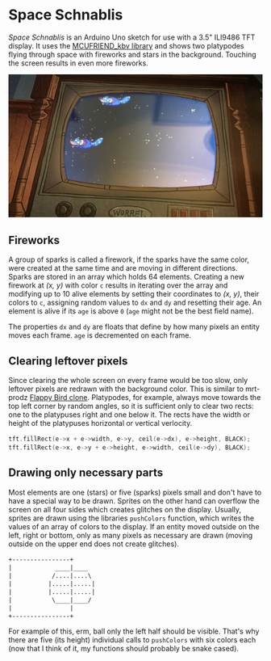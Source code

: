 # Space Schnablis

*Space Schnablis* is an Arduino Uno sketch for use with a 3.5" ILI9486 TFT
display. It uses the
[MCUFRIEND_kbv library](https://github.com/prenticedavid/MCUFRIEND_kbv) and
shows two platypodes flying through space with fireworks and stars in the
background. Touching the screen results in even more fireworks.

![Picture](/picture.jpg)

## Fireworks

A group of sparks is called a firework, if the sparks have the same color, were
created at the same time and are moving in different directions. Sparks are
stored in an array which holds 64 elements. Creating a new firework at *(x, y)*
with color `c` results in iterating over the array and modifying up to 10 alive
elements by setting their coordinates to *(x, y)*, their colors to `c`,
assigning random values to `dx` and `dy` and resetting their age. An element is
alive if its `age` is above `0` (`age` might not be the best field name).

The properties `dx` and `dy` are floats that define by how many pixels an entity
moves each frame. `age` is decremented on each frame.

## Clearing leftover pixels

Since clearing the whole screen on every frame would be too slow, only leftover
pixels are redrawn with the background color. This is similar to mrt-prodz
[Flappy Bird clone](https://github.com/mrt-prodz/ATmega328-Flappy-Bird-Clone).
Platypodes, for example, always move towards the top left corner by random
angles, so it is sufficient only to clear two rects: one to the platypuses right
and one below it. The rects have the width or height of the platypuses
horizontal or vertical verlocity.

```c
tft.fillRect(e->x + e->width, e->y, ceil(e->dx), e->height, BLACK);
tft.fillRect(e->x, e->y + e->height, e->width, ceil(e->dy), BLACK);
```

## Drawing only necessary parts

Most elements are one (stars) or five (sparks) pixels small and don't have to
have a special way to be drawn. Sprites on the other hand can overflow the
screen on all four sides which creates glitches on the display. Usually, sprites
are drawn using the libraries `pushColors` function, which writes the values of
an array of colors to the display. If an entity moved outside on the left, right
or bottom, only as many pixels as necessary are drawn (moving outside on the
upper end does not create glitches).

```plain
+----------------+
|            ____|____
|           /....|....\
|          |.....|.....|
|          |.....|.....|
|           \____|____/
|                |
+----------------+
```

For example of this, erm, ball only the left half should be visible. That's why
there are five (its height) individual calls to `pushColors` with six colors
each (now that I think of it, my functions should probably be snake cased).
